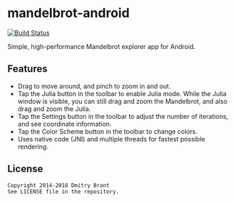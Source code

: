 # mandelbrot-android

[![Build Status](https://travis-ci.org/dbrant/mandelbrot-android.svg)](https://travis-ci.org/dbrant/mandelbrot-android)

Simple, high-performance Mandelbrot explorer app for Android.

## Features

- Drag to move around, and pinch to zoom in and out.
- Tap the Julia button in the toolbar to enable Julia mode. While the Julia window is visible, you can still drag and zoom the Mandelbrot, and also drag and zoom the Julia.
- Tap the Settings button in the toolbar to adjust the number of iterations, and see coordinate information.
- Tap the Color Scheme button in the toolbar to change colors.
- Uses native code (JNI) and multiple threads for fastest possible rendering.

## License

    Copyright 2014-2018 Dmitry Brant
    See LICENSE file in the repository.
